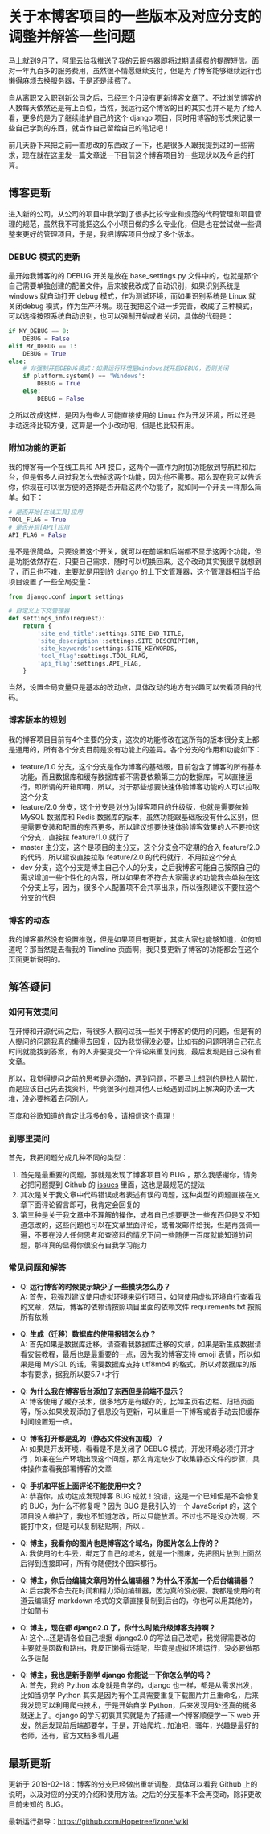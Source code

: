 # 关于本博客项目的一些版本及对应分支的调整并解答一些问题

马上就到9月了，阿里云给我推送了我的云服务器即将过期请续费的提醒短信。面对一年九百多的服务费用，虽然很不情愿继续支付，但是为了博客能够继续运行也懒得麻烦去换服务器，于是还是续费了。

自从离职又入职到新公司之后，已经三个月没有更新博客文章了。不过浏览博客的人数每天依然还是有上百位，当然，我运行这个博客的目的其实也并不是为了给人看，更多的是为了继续维护自己的这个 django 项目，同时用博客的形式来记录一些自己学到的东西，就当作自己留给自己的笔记吧！

前几天静下来把之前一直想改的东西改了一下，也是很多人跟我提到过的一些需求，现在就在这里发一篇文章说一下目前这个博客项目的一些现状以及今后的打算。

## 博客更新
进入新的公司，从公司的项目中我学到了很多比较专业和规范的代码管理和项目管理的规范，虽然我不可能把这么个小项目做的多么专业化，但是也在尝试做一些调整来更好的管理项目，于是，我把博客项目分成了多个版本。

### DEBUG 模式的更新
最开始我博客的的 DEBUG 开关是放在 base_settings.py 文件中的，也就是那个自己需要单独创建的配置文件，后来被我改成了自动识别，如果识别系统是 windows 就自动打开 debug 模式，作为测试环境，而如果识别系统是 Linux 就关闭debug 模式，作为生产环境。现在我把这个进一步完善，改成了三种模式，可以选择按照系统自动识别，也可以强制开始或者关闭，具体的代码是：

```python
if MY_DEBUG == 0:
    DEBUG = False
elif MY_DEBUG == 1:
    DEBUG = True
else:
    # 非强制开启DEBUG模式：如果运行环境是Windows就开启DEBUG，否则关闭
    if platform.system() == 'Windows':
        DEBUG = True
    else:
        DEBUG = False
```
之所以改成这样，是因为有些人可能直接使用的 Linux 作为开发环境，所以还是手动选择比较方便，这算是一个小改动吧，但是也比较有用。

### 附加功能的更新
我的博客有一个在线工具和 API 接口，这两个一直作为附加功能放到导航栏和后台，但是很多人问过我怎么去掉这两个功能，因为他不需要。那么现在我可以告诉你，你现在可以很方便的选择是否开启这两个功能了，就如同一个开关一样那么简单。如下：

```python
# 是否开始[在线工具]应用
TOOL_FLAG = True
# 是否开启[API]应用
API_FLAG = False
```
是不是很简单，只要设置这个开关，就可以在前端和后端都不显示这两个功能，但是功能依然存在，只要自己需求，随时可以切换回来。这个改动其实我很早就想到了，而且也不难，主要就是用到的 django 的上下文管理器，这个管理器相当于给项目设置了一些全局变量：

```python
from django.conf import settings

# 自定义上下文管理器
def settings_info(request):
    return {
        'site_end_title':settings.SITE_END_TITLE,
        'site_description':settings.SITE_DESCRIPTION,
        'site_keywords':settings.SITE_KEYWORDS,
        'tool_flag':settings.TOOL_FLAG,
        'api_flag':settings.API_FLAG,
    }
```
当然，设置全局变量只是基本的改动点，具体改动的地方有兴趣可以去看项目的代码。

### 博客版本的规划
我的博客项目目前有4个主要的分支，这次的功能修改在这所有的版本很分支上都是通用的，所有各个分支目前是没有功能上的差异。各个分支的作用和功能如下：

- feature/1.0 分支，这个分支是作为博客的基础版，目前包含了博客的所有基本功能，而且数据库和缓存数据库都不需要依赖第三方的数据库，可以直接运行，即所谓的开箱即用，所以，对于那些想要快速体验博客功能的人可以拉取这个分支
- feature/2.0 分支，这个分支是划分为博客项目的升级版，也就是需要依赖 MySQL 数据库和 Redis 数据库的版本，虽然功能跟基础版没有什么区别，但是需要安装和配置的东西更多，所以建议想要快速体验博客效果的人不要拉这个分支，直接拉 feature/1.0 就行了
- master 主分支，这个是项目的主分支，这个分支会不定期的合入 feature/2.0 的代码，所以建议直接拉取 feature/2.0 的代码就行，不用拉这个分支
- dev 分支，这个分支是博主自己个人的分支，之后我博客可能自己按照自己的需求增加一些个性化的内容，所以如果有不符合大家需求的功能我会单独在这个分支上写，因为，很多个人配置项不会共享出来，所以强烈建议不要拉这个分支的代码

### 博客的动态
我的博客虽然没有设置推送，但是如果项目有更新，其实大家也能够知道，如何知道呢？那当然是去看我的 Timeline 页面啊，我只要更新了博客的功能都会在这个页面更新说明的。

## 解答疑问
### 如何有效提问
在开博和开源代码之后，有很多人都问过我一些关于博客的使用的问题，但是有的人提问的问题我真的懒得去回复，因为我觉得没必要，比如有的问题明明自己花点时间就能找到答案，有的人非要提交一个评论来重复问我，最后发现是自己没有看文章。

所以，我觉得提问之前的思考是必须的，遇到问题，不要马上想到的是找人帮忙，而是应该自己先去找资料，毕竟很多问题其他人已经遇到过网上解决的办法一大堆，没必要拖着去问别人。

百度和谷歌知道的肯定比我多的多，请相信这个真理！

### 到哪里提问
首先，我把问题分成几种不同的类型：

1. 首先是最重要的问题，那就是发现了博客项目的 BUG ，那么我感谢你，请务必把问题提到 Github 的 [issues](https://github.com/Hopetree/izone/issues) 里面，这也是最规范的提法
2. 其次是关于我文章中代码错误或者表述有误的问题，这种类型的问题直接在文章下面评论留言即可，我肯定会回复的
3. 第三种是关于我文章中不理解的操作，或者自己想要更改一些东西但是又不知道怎改的，这些问题也可以在文章里面评论，或者发邮件给我，但是再强调一遍，不要在没人任何思考和查资料的情况下问一些随便一百度就能知道的问题，那样真的显得你很没有自我学习能力

### 常见问题和解答

- Q: **运行博客的时候提示缺少了一些模块怎么办？**
<br>A: 首先，我强烈建议使用虚拟环境来运行项目，如何使用虚拟环境自行查看我的文章，然后，博客的依赖请按照项目里面的依赖文件 requirements.txt 按照所有依赖

- Q: **生成（迁移）数据库的使用报错怎么办？**
<br>A: 首先如果是数据库迁移，请查看我数据库迁移的文章，如果是新生成数据请看安装教程，最后也是最重要的一点，因为我的博客支持 emoji 表情，所以如果是用 MySQL 的话，需要数据库支持 utf8mb4 的格式，所以对数据库的版本有要求，据我所以要5.7+才行

- Q: **为什么我在博客后台添加了东西但是前端不显示？**
<br>A: 博客使用了缓存技术，很多地方是有缓存的，比如主页右边栏、归档页面等，所以如果发现添加了信息没有更新，可以重启一下博客或者手动去把缓存时间设置短一点。

- Q: **博客打开都是乱的（静态文件没有加载）？**
<br>A: 如果是开发环境，看看是不是关闭了 DEBUG 模式，开发环境必须打开才行；如果在生产环境出现这个问题，那么肯定缺少了收集静态文件的步骤，具体操作查看我部署博客的文章

- Q: **手机和平板上面评论不能使用中文？**
<br>A: 恭喜你，成功达成发现博客 BUG 成就！没错，这是一个已知但是不会修复的 BUG，为什么不修复呢？因为 BUG 是我引入的一个 JavaScript 的，这个项目没人维护了，我也不知道怎改，所以只能放着。不过也不是没办法啊，不能打中文，但是可以复制粘贴啊，所以...

- Q: **博主，我看你的图片也是博客这个域名，你图片怎么上传的？**
<br>A: 我使用的七牛云，绑定了自己的域名，就是一个图床，先把图片放到上面然后得到连接即可，所有你随便找个图床都行。

- Q: **博主，你后台编辑文章用的什么编辑器？为什么不添加一个后台编辑器？**
<br>A: 后台我不会去花时间和精力添加编辑器，因为真的没必要。我都是使用的有道云编辑好 markdown 格式的文章直接复制到后台的，你也可以用其他的，比如简书

- Q: **博主，现在都 django2.0 了，你什么时候升级博客支持啊？**
<br> A: 这个...还是请各位自己根据 django2.0 的写法自己改吧，我觉得需要改的主要就是函数和路由，我反正懒得去适配，毕竟是虚拟环境运行，没必要做那么多适配

- Q: **博主，我也是新手刚学 django 你能说一下你怎么学的吗？**
<br>A: 首先，我的 Python 本身就是自学的，django 也一样，都是从需求出发，比如当初学 Python 其实是因为有个工具需要重复下载图片并且重命名，后来我发现可以利用爬虫技术，于是开始自学 Python，后来发现用处还真的挺多就迷上了。django 的学习初衷其实就是为了搭建一个博客顺便学一下 web 开发，然后发现前后端都要学，于是，开始爬坑...加油吧，骚年，兴趣是最好的老师，还有，官方文档多看几遍

## 最新更新
更新于 2019-02-18：博客的分支已经做出重新调整，具体可以看我 Github 上的说明，以及对应的分支的介绍和使用方法。之后的分支基本不会再变动，除非更改目前未知的 BUG。

最新运行指导：<https://github.com/Hopetree/izone/wiki>